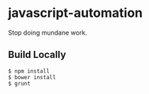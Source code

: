 # javascript-automation
Stop doing mundane work.

## Build Locally

```
$ npm install
$ bower install
$ grunt
```